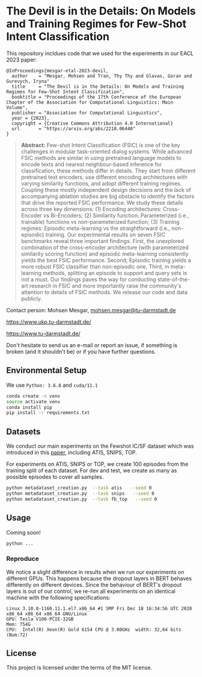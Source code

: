 # The Devil is in the Details: On Models and Training Regimes for Few-Shot Intent Classification

This repository incldues code that we used for the experiments in our EACL 2023 paper: 

```
@InProceedings{mesgar-etal-2023-devil,
  author    = "Mesgar, Mohsen and Tran, Thy Thy and Glavas, Goran and Gurevych, Iryna"
  title     = "The Devil is in the Details: On Models and Training Regimes for Few-Shot Intent Classification",
  booktitle = "Proceedings of the 17th Conference of the European Chapter of the Association for Computational Linguistics: Main Volume",
  publisher = "Association for Computational Linguistics", 
  year = {2023},
  copyright = {Creative Commons Attribution 4.0 International}
  url       = "https://arxiv.org/abs/2210.06440"
}
```

> **Abstract:** Few-shot Intent Classification (FSIC) is one of the key challenges in modular task-oriented dialog systems. While advanced FSIC methods are similar in using pretrained language models to encode texts and nearest neighbour-based inference for classification, these methods differ in details. They start from different pretrained text encoders, use different encoding architectures with varying similarity functions, and adopt different training regimes. Coupling these mostly independent design decisions and the lack of accompanying ablation studies are big obstacle to identify the factors that drive the reported FSIC performance. We study these details across three key dimensions: (1) Encoding architectures: Cross-Encoder vs Bi-Encoders; (2) Similarity function: Parameterized (i.e., trainable) functions vs non-parameterized function; (3) Training regimes: Episodic meta-learning vs the straightforward (i.e., non-episodic) training. Our experimental results on seven FSIC benchmarks reveal three important findings. First, the unexplored combination of the cross-encoder architecture (with parameterized similarity scoring function) and episodic meta-learning consistently yields the best FSIC performance. Second, Episodic training yields a more robust FSIC classifier than non-episodic one. Third, in meta-learning methods, splitting an episode to support and query sets is not a must. Our findings paves the way for conducting state-of-the-art research in FSIC and more importantly raise the community's attention to details of FSIC methods. We release our code and data publicly.


Contact person: Mohsen Mesgar, mohsen.mesgar@tu-darmstadt.de

https://www.ukp.tu-darmstadt.de/

https://www.tu-darmstadt.de/


Don't hesitate to send us an e-mail or report an issue, if something is broken (and it shouldn't be) or if you have further questions.


## Environmental Setup

We use `Python: 3.6.8` and `cuda/11.1`

```bash
conda create -n venv
source activate venv
conda install pip
pip install -r requirements.txt
```

## Datasets

We conduct our main experiments on the Fewshot IC/SF dataset which was introduced in this [paper](https://arxiv.org/abs/2004.10793), including ATIS, SNIPS, TOP.

For experiments on ATIS, SNIPS or TOP, we create 100 episodes from the training split of each dataset. 
For dev and test, we create as many as possible episodes to cover all samples. 

```bash
python metadataset_creation.py  --task atis   --seed 0
python metadataset_creation.py  --task snips   --seed 0
python metadataset_creation.py  --task fb_top   --seed 0
```


## Usage

Coming soon!

```bash
python ...
```

### Reproduce


We notice a slight difference in results when we run our experiments on different GPUs. 
This happens because the dropout layers in BERT behaves differently on different devices. 
Since the behaviour of BERT's dropout layers is out of our control, we re-run all experiments on an identical machine with the following specifications:
```
Linux 3.10.0-1160.11.1.el7.x86_64 #1 SMP Fri Dec 18 16:34:56 UTC 2020 x86_64 x86_64 x86_64 GNU/Linux
GPU: Tesla V100-PCIE-32GB
Mem: 754G
CPU:  Intel(R) Xeon(R) Gold 6154 CPU @ 3.00GHz  width: 32,64 bits (Num:72)
```  


## License
This project is licensed under the terms of the MIT license.